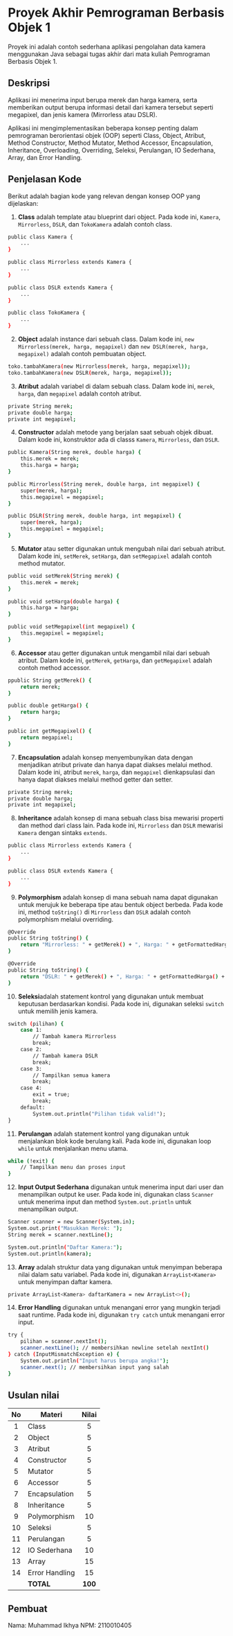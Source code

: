 # Proyek Akhir Pemrograman Berbasis Objek 1

Proyek ini adalah contoh sederhana aplikasi pengolahan data kamera menggunakan Java sebagai tugas akhir dari mata kuliah Pemrograman Berbasis Objek 1.

## Deskripsi

Aplikasi ini menerima input berupa merek dan harga kamera, serta memberikan output berupa informasi detail dari kamera tersebut seperti megapixel, dan jenis kamera (Mirrorless atau DSLR).

Aplikasi ini mengimplementasikan beberapa konsep penting dalam pemrograman berorientasi objek (OOP) seperti Class, Object, Atribut, Method Constructor, Method Mutator, Method Accessor, Encapsulation, Inheritance, Overloading, Overriding, Seleksi, Perulangan, IO Sederhana, Array, dan Error Handling.

## Penjelasan Kode

Berikut adalah bagian kode yang relevan dengan konsep OOP yang dijelaskan:

1. **Class** adalah template atau blueprint dari object. Pada kode ini, `Kamera`, `Mirrorless`, `DSLR`, dan `TokoKamera` adalah contoh class.

```bash
public class Kamera {
    ...
}

public class Mirrorless extends Kamera {
    ...
}

public class DSLR extends Kamera {
    ...
}

public class TokoKamera {
    ...
}
```

2. **Object** adalah instance dari sebuah class. Dalam kode ini, `new Mirrorless(merek, harga, megapixel)` dan `new DSLR(merek, harga, megapixel)` adalah contoh pembuatan object.

```bash
toko.tambahKamera(new Mirrorless(merek, harga, megapixel));
toko.tambahKamera(new DSLR(merek, harga, megapixel));
```

3. **Atribut** adalah variabel di dalam sebuah class. Dalam kode ini, `merek`, `harga`, dan `megapixel` adalah contoh atribut.

```bash
private String merek;
private double harga;
private int megapixel;
```

4. **Constructor** adalah metode yang berjalan saat sebuah objek dibuat. Dalam kode ini, konstruktor ada di classs `Kamera`, `Mirrorless`, dan `DSLR`.
```bash
public Kamera(String merek, double harga) {
    this.merek = merek;
    this.harga = harga;
}

public Mirrorless(String merek, double harga, int megapixel) {
    super(merek, harga);
    this.megapixel = megapixel;
}

public DSLR(String merek, double harga, int megapixel) {
    super(merek, harga);
    this.megapixel = megapixel;
}
```

5. **Mutator** atau setter digunakan untuk mengubah nilai dari sebuah atribut. Dalam kode ini, `setMerek`, `setHarga`, dan `setMegapixel` adalah contoh method mutator.
```bash
public void setMerek(String merek) {
    this.merek = merek;
}

public void setHarga(double harga) {
    this.harga = harga;
}

public void setMegapixel(int megapixel) {
    this.megapixel = megapixel;
}
```

6. **Accessor** atau getter digunakan untuk mengambil nilai dari sebuah atribut. Dalam kode ini, `getMerek`, `getHarga`, dan `getMegapixel` adalah contoh method accessor.

```bash
ppublic String getMerek() {
    return merek;
}

public double getHarga() {
    return harga;
}

public int getMegapixel() {
    return megapixel;
}
```

7. **Encapsulation** adalah konsep menyembunyikan data dengan menjadikan atribut private dan hanya dapat diakses melalui method. Dalam kode ini, atribut `merek`, `harga`, dan `megapixel` dienkapsulasi dan hanya dapat diakses melalui method getter dan setter.
```bash
private String merek;
private double harga;
private int megapixel;
```

8. **Inheritance**  adalah konsep di mana sebuah class bisa mewarisi properti dan method dari class lain. Pada kode ini, `Mirrorless` dan `DSLR` mewarisi `Kamera` dengan sintaks `extends`.

```bash
public class Mirrorless extends Kamera {
    ...
}

public class DSLR extends Kamera {
    ...
}
```

9. **Polymorphism**  adalah konsep di mana sebuah nama dapat digunakan untuk merujuk ke beberapa tipe atau bentuk object berbeda. Pada kode ini, method `toString()` di `Mirrorless` dan `DSLR` adalah contoh polymorphism melalui overriding.

```bash
@Override
public String toString() {
    return "Mirrorless: " + getMerek() + ", Harga: " + getFormattedHarga() + ", Megapixel: " + megapixel;
}

@Override
public String toString() {
    return "DSLR: " + getMerek() + ", Harga: " + getFormattedHarga() + ", Megapixel: " + megapixel;
}
```

10. **Seleksi**adalah statement kontrol yang digunakan untuk membuat keputusan berdasarkan kondisi. Pada kode ini, digunakan seleksi `switch` untuk memilih jenis kamera.

```bash
switch (pilihan) {
    case 1:
        // Tambah kamera Mirrorless
        break;
    case 2:
        // Tambah kamera DSLR
        break;
    case 3:
        // Tampilkan semua kamera
        break;
    case 4:
        exit = true;
        break;
    default:
        System.out.println("Pilihan tidak valid!");
}
```

11. **Perulangan** adalah statement kontrol yang digunakan untuk menjalankan blok kode berulang kali. Pada kode ini, digunakan loop `while` untuk menjalankan menu utama.

```bash
while (!exit) {
    // Tampilkan menu dan proses input
}
```

12. **Input Output Sederhana** digunakan untuk menerima input dari user dan menampilkan output ke user. Pada kode ini, digunakan class `Scanner` untuk menerima input dan method `System.out.println` untuk menampilkan output.

```bash
Scanner scanner = new Scanner(System.in);
System.out.print("Masukkan Merek: ");
String merek = scanner.nextLine();

System.out.println("Daftar Kamera:");
System.out.println(kamera);
```

13. **Array** adalah struktur data yang digunakan untuk menyimpan beberapa nilai dalam satu variabel. Pada kode ini, digunakan `ArrayList<Kamera>` untuk menyimpan daftar kamera.

```bash
private ArrayList<Kamera> daftarKamera = new ArrayList<>();
```

14. **Error Handling** digunakan untuk menangani error yang mungkin terjadi saat runtime. Pada kode ini, digunakan `try catch` untuk menangani error input.

```bash
try {
    pilihan = scanner.nextInt();
    scanner.nextLine(); // membersihkan newline setelah nextInt()
} catch (InputMismatchException e) {
    System.out.println("Input harus berupa angka!");
    scanner.next(); // membersihkan input yang salah
}
```

## Usulan nilai

| No  | Materi         |  Nilai  |
| :-: | -------------- | :-----: |
|  1  | Class          |    5    |
|  2  | Object         |    5    |
|  3  | Atribut        |    5    |
|  4  | Constructor    |    5    |
|  5  | Mutator        |    5    |
|  6  | Accessor       |    5    |
|  7  | Encapsulation  |    5    |
|  8  | Inheritance    |    5    |
|  9  | Polymorphism   |   10    |
| 10  | Seleksi        |    5    |
| 11  | Perulangan     |    5    |
| 12  | IO Sederhana   |   10    |
| 13  | Array          |   15    |
| 14  | Error Handling |   15    |
|     | **TOTAL**      | **100** |

## Pembuat

Nama: Muhammad Ikhya
NPM: 2110010405
